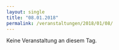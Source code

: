 ```yaml
---
layout: single
title: "08.01.2018"
permalink: /veranstaltungen/2018/01/08/
---
```


Keine Veranstaltung an diesem Tag.
